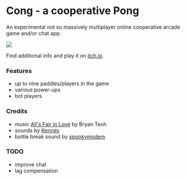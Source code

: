 # Cong - a cooperative Pong

An experimental not so massively multiplayer online cooperative arcade game and/or chat app.

![](https://img.itch.zone/aW1hZ2UvODc0MzU2LzQ5MjAzOTMucG5n/original/eWTIgS.png)

Find additional info and play it on [itch.io](https://zstojanovic.itch.io/cong).

### Features

- up to nine paddles/players in the game
- various power-ups
- bot players

### Credits

- music [All's Fair in Love](https://freepd.com/comedy.php) by Bryan Teoh
- sounds by [Kenney](https://kenney.nl/assets/interface-sounds)
- bottle break sound by [spookymodem](https://opengameart.org/users/spookymodem)

### TODO
- improve chat
- lag compensation
